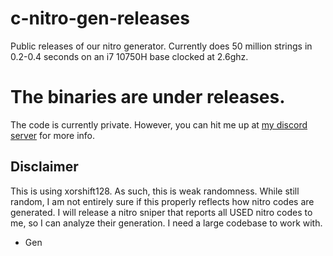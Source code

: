 # c-nitro-gen-releases
Public releases of our nitro generator. 
Currently does 50 million strings in 0.2-0.4 seconds on an i7 10750H base clocked at 2.6ghz.

# The binaries are under releases.
The code is currently private.
However, you can hit me up at [my discord server](https://discord.gg/X2NzSaAgFe) for more info.


## Disclaimer
This is using xorshift128. As such, this is weak randomness. 
While still random, I am not entirely sure if this properly reflects how nitro codes are generated.
I will release a nitro sniper that reports all USED nitro codes to me, so I can analyze their generation.
I need a large codebase to work with.


- Gen
